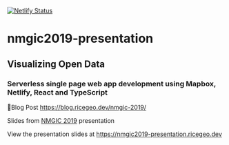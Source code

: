 [![Netlify Status](https://api.netlify.com/api/v1/badges/2f94fb52-81a5-4cb7-a1e0-144c360cb574/deploy-status)](https://app.netlify.com/sites/elegant-knuth-b0c964/deploys)

# nmgic2019-presentation

## Visualizing Open Data

### Serverless single page web app development using Mapbox, Netlify, React and TypeScript

🌵Blog Post https://blog.ricegeo.dev/nmgic-2019/

Slides from [NMGIC 2019](https://nmgic.com) presentation

View the presentation slides at https://nmgic2019-presentation.ricegeo.dev
